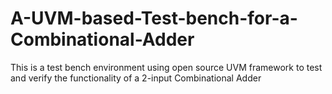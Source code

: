 # A-UVM-based-Test-bench-for-a-Combinational-Adder
This is a test bench environment using open source UVM framework to test and verify the functionality of a 2-input Combinational Adder
